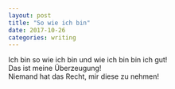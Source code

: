 ```yaml
---
layout: post
title: "So wie ich bin"
date: 2017-10-26 
categories: writing
---
```


Ich bin so wie ich bin und wie ich bin bin ich gut!<br />
Das ist meine Überzeugung!<br />
Niemand hat das Recht, mir diese zu nehmen!